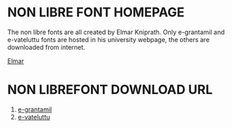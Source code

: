 




# NON LIBRE FONT HOMEPAGE

The non libre fonts are all created by Elmar Kniprath.
Only e-grantamil and e-vateluttu fonts are hosted in
his university webpage, the others are downloaded
from internet.

[Elmar](https://www.aai.uni-hamburg.de/indtib/studium/materialien.html)


# NON LIBREFONT DOWNLOAD URL

1. [e-grantamil](https://www.aai.uni-hamburg.de/indtib/medien/grantamilpackage.zip)
2. [e-vateluttu](https://www.aai.uni-hamburg.de/indtib/medien/vatteluttupackage.zip)
